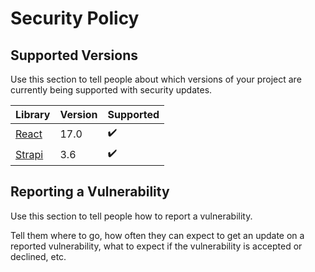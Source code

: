# Security Policy

## Supported Versions

Use this section to tell people about which versions of your project are currently being supported with security updates.

| Library   | Version | Supported          |
| --------- | ------- | ------------------ |
| [React](https://github.com/facebook/react)     | 17.0    | :heavy_check_mark: |
| [Strapi](https://github.com/strapi/strapi)    | 3.6     | :heavy_check_mark: |

## Reporting a Vulnerability

Use this section to tell people how to report a vulnerability.

Tell them where to go, how often they can expect to get an update on a reported vulnerability, what to expect if the vulnerability is
accepted or declined, etc.
